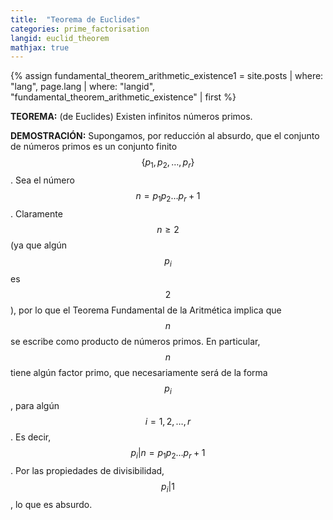```yaml
---
title:  "Teorema de Euclides"
categories: prime_factorisation
langid: euclid_theorem
mathjax: true
---
```


{% assign fundamental_theorem_arithmetic_existence1 = site.posts | where: "lang", page.lang | where: "langid", "fundamental_theorem_arithmetic_existence" | first %}

<b>TEOREMA:</b> (de Euclides) Existen infinitos números primos.

<b>DEMOSTRACIÓN:</b>  Supongamos, por reducción al absurdo, que el conjunto de números primos es un conjunto finito $$\{p_1,p_2,\dots,p_r\}$$. Sea el número $$n=p_1p_2\dots p_r+1$$. Claramente $$n\ge2$$ (ya que algún $$p_i$$ es $$2$$), por lo que el Teorema Fundamental de la Aritmética <a href="{{fundamental_theorem_arithmetic_existence1.cleanurl}}" class="theorem" title="{{fundamental_theorem_arithmetic_existence1.title}}"></a> implica que $$n$$ se escribe como producto de números primos. En particular, $$n$$ tiene algún factor primo, que necesariamente será de la forma $$p_i$$, para algún $$i=1,2,\dots,r$$. Es decir, $$p_i\vert n=p_1p_2\dots p_r+1$$. Por las propiedades de divisibilidad, $$p_i\vert 1$$, lo que es absurdo.
